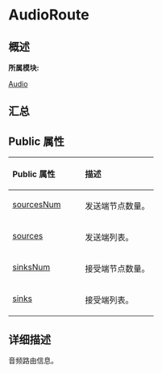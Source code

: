 # AudioRoute<a name="ZH-CN_TOPIC_0000001343120313"></a>

## **概述**<a name="section736182982083931"></a>

**所属模块:**

[Audio](_audio.md)

## **汇总**<a name="section628278078083931"></a>

## Public 属性<a name="pub-attribs"></a>

<a name="table2105573149083931"></a>
<table><thead align="left"><tr id="row1694134142083931"><th class="cellrowborder" valign="top" width="50%" id="mcps1.1.3.1.1"><p id="p1572194030083931"><a name="p1572194030083931"></a><a name="p1572194030083931"></a>Public 属性</p>
</th>
<th class="cellrowborder" valign="top" width="50%" id="mcps1.1.3.1.2"><p id="p1114106569083931"><a name="p1114106569083931"></a><a name="p1114106569083931"></a>描述</p>
</th>
</tr>
</thead>
<tbody><tr id="row922340563083931"><td class="cellrowborder" valign="top" width="50%" headers="mcps1.1.3.1.1 "><p id="p1276268274083931"><a name="p1276268274083931"></a><a name="p1276268274083931"></a><a href="_audio.md#ga25b84855b4c299594e69f29c499f31bc">sourcesNum</a></p>
</td>
<td class="cellrowborder" valign="top" width="50%" headers="mcps1.1.3.1.2 "><p id="entry1939358093083931p0"><a name="entry1939358093083931p0"></a><a name="entry1939358093083931p0"></a>发送端节点数量。</p>
</td>
</tr>
<tr id="row757331154083931"><td class="cellrowborder" valign="top" width="50%" headers="mcps1.1.3.1.1 "><p id="p1806972492083931"><a name="p1806972492083931"></a><a name="p1806972492083931"></a><a href="_audio.md#ga28d0fb809bef12f75cb26a60a680389d">sources</a></p>
</td>
<td class="cellrowborder" valign="top" width="50%" headers="mcps1.1.3.1.2 "><p id="entry1703540905083931p0"><a name="entry1703540905083931p0"></a><a name="entry1703540905083931p0"></a>发送端列表。</p>
</td>
</tr>
<tr id="row801485826083931"><td class="cellrowborder" valign="top" width="50%" headers="mcps1.1.3.1.1 "><p id="p581436658083931"><a name="p581436658083931"></a><a name="p581436658083931"></a><a href="_audio.md#gace657fd5bfda77a0ed20fd12f0c16ed8">sinksNum</a></p>
</td>
<td class="cellrowborder" valign="top" width="50%" headers="mcps1.1.3.1.2 "><p id="entry1145170356083931p0"><a name="entry1145170356083931p0"></a><a name="entry1145170356083931p0"></a>接受端节点数量。</p>
</td>
</tr>
<tr id="row640481882083931"><td class="cellrowborder" valign="top" width="50%" headers="mcps1.1.3.1.1 "><p id="p443723687083931"><a name="p443723687083931"></a><a name="p443723687083931"></a><a href="_audio.md#ga2c06cdb10bf5660cfdf7e237907d4450">sinks</a></p>
</td>
<td class="cellrowborder" valign="top" width="50%" headers="mcps1.1.3.1.2 "><p id="entry262448463083931p0"><a name="entry262448463083931p0"></a><a name="entry262448463083931p0"></a>接受端列表。</p>
</td>
</tr>
</tbody>
</table>

## **详细描述**<a name="section882106954083931"></a>

音频路由信息。

